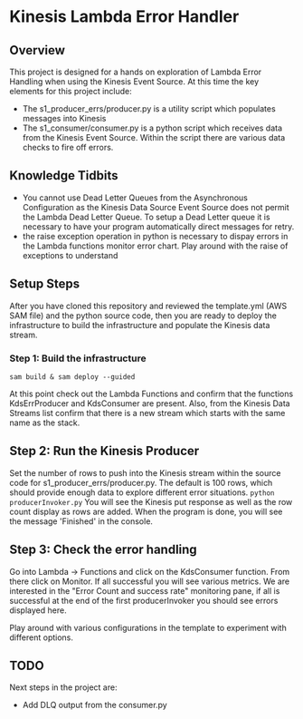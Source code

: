 # Kinesis Lambda Error Handler

## Overview
This project is designed for a hands on exploration of Lambda Error Handling when using the Kinesis Event Source.  At this time the key elements for this project include:
* The s1_producer_errs/producer.py is a utility script which populates messages into Kinesis
* The s1_consumer/consumer.py is a python script which receives data from the Kinesis Event Source.  Within the script there are various data checks to fire off errors.

## Knowledge Tidbits
* You cannot use Dead Letter Queues from the Asynchronous Configuration as the Kinesis Data Source Event Source does not permit the Lambda Dead Letter Queue.  To setup a Dead Letter queue it is necessary to have your program automatically direct messages for retry.
* the raise exception operation in python is necessary to dispay errors in the Lambda functions monitor error chart.  Play around with the raise of exceptions to understand 

## Setup Steps

After you have cloned this repository and reviewed the template.yml (AWS SAM file) and the python source code, then you are ready to deploy the infrastructure to build the infrastructure and populate the Kinesis data stream.  

### Step 1: Build the infrastructure

```sam build & sam deploy --guided```

At this point check out the Lambda Functions and confirm that the functions KdsErrProducer and KdsConsumer are present.  Also, from the Kinesis Data Streams list confirm that there is a new stream which starts with the same name as the stack.

## Step 2: Run the Kinesis Producer

Set the number of rows to push into the Kinesis stream within the source code for s1_producer_errs/producer.py.  The default is 100 rows, which should provide enough data to explore different error situations.
```python producerInvoker.py```
You will see the Kinesis put response as well as the row count display as rows are added.  When the program is done, you will see the message 'Finished' in the console.

## Step 3: Check the error handling
Go into Lambda -> Functions and click on the KdsConsumer function.  From there click on Monitor.  If all successful you will see various metrics.  We are interested in the "Error Count and success rate" monitoring pane, if all is successful at the end of the first producerInvoker you should see errors displayed here.



Play around with various configurations in the template to experiment with different options.



## TODO
Next steps in the project are:
* Add DLQ output from the consumer.py

